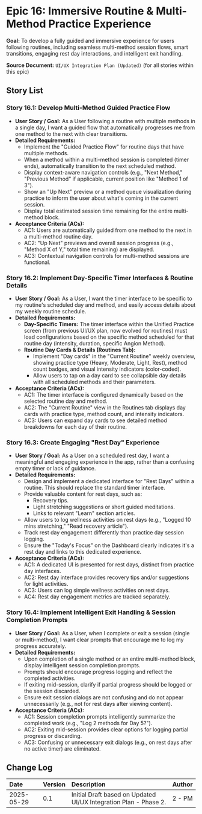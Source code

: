 # Epic 16: Immersive Routine & Multi-Method Practice Experience

**Goal:** To develop a fully guided and immersive experience for users following routines, including seamless multi-method session flows, smart transitions, engaging rest day interactions, and intelligent exit handling.

**Source Document:** `UI/UX Integration Plan (Updated)` (for all stories within this epic)

## Story List

### Story 16.1: Develop Multi-Method Guided Practice Flow
- **User Story / Goal:** As a User following a routine with multiple methods in a single day, I want a guided flow that automatically progresses me from one method to the next with clear transitions.
- **Detailed Requirements:**
  - Implement the "Guided Practice Flow" for routine days that have multiple methods.
  - When a method within a multi-method session is completed (timer ends), automatically transition to the next scheduled method.
  - Display context-aware navigation controls (e.g., "Next Method," "Previous Method" if applicable, current position like "Method 1 of 3").
  - Show an "Up Next" preview or a method queue visualization during practice to inform the user about what's coming in the current session.
  - Display total estimated session time remaining for the entire multi-method block.
- **Acceptance Criteria (ACs):**
  - AC1: Users are automatically guided from one method to the next in a multi-method routine day.
  - AC2: "Up Next" previews and overall session progress (e.g., "Method X of Y," total time remaining) are displayed.
  - AC3: Contextual navigation controls for multi-method sessions are functional.

### Story 16.2: Implement Day-Specific Timer Interfaces & Routine Details
- **User Story / Goal:** As a User, I want the timer interface to be specific to my routine's scheduled day and method, and easily access details about my weekly routine schedule.
- **Detailed Requirements:**
  - **Day-Specific Timers:** The timer interface within the Unified Practice screen (from previous UI/UX plan, now evolved for routines) must load configurations based on the specific method scheduled for that routine day (intensity, duration, specific Angion Method).
  - **Routine Day Cards & Details (Routines Tab):**
    - Implement "Day cards" in the "Current Routine" weekly overview, showing practice type (Heavy, Moderate, Light, Rest), method count badges, and visual intensity indicators (color-coded).
    - Allow users to tap on a day card to see collapsible day details with all scheduled methods and their parameters.
- **Acceptance Criteria (ACs):**
  - AC1: The timer interface is configured dynamically based on the selected routine day and method.
  - AC2: The "Current Routine" view in the Routines tab displays day cards with practice type, method count, and intensity indicators.
  - AC3: Users can expand day cards to see detailed method breakdowns for each day of their routine.

### Story 16.3: Create Engaging "Rest Day" Experience
- **User Story / Goal:** As a User on a scheduled rest day, I want a meaningful and engaging experience in the app, rather than a confusing empty timer or lack of guidance.
- **Detailed Requirements:**
  - Design and implement a dedicated interface for "Rest Days" within a routine. This should replace the standard timer interface.
  - Provide valuable content for rest days, such as:
    - Recovery tips.
    - Light stretching suggestions or short guided meditations.
    - Links to relevant "Learn" section articles.
  - Allow users to log wellness activities on rest days (e.g., "Logged 10 mins stretching," "Read recovery article").
  - Track rest day engagement differently than practice day session logging.
  - Ensure the "Today's Focus" on the Dashboard clearly indicates it's a rest day and links to this dedicated experience.
- **Acceptance Criteria (ACs):**
  - AC1: A dedicated UI is presented for rest days, distinct from practice day interfaces.
  - AC2: Rest day interface provides recovery tips and/or suggestions for light activities.
  - AC3: Users can log simple wellness activities on rest days.
  - AC4: Rest day engagement metrics are tracked separately.

### Story 16.4: Implement Intelligent Exit Handling & Session Completion Prompts
- **User Story / Goal:** As a User, when I complete or exit a session (single or multi-method), I want clear prompts that encourage me to log my progress accurately.
- **Detailed Requirements:**
  - Upon completion of a single method or an entire multi-method block, display intelligent session completion prompts.
  - Prompts should encourage progress logging and reflect the completed activities.
  - If exiting mid-session, clarify if partial progress should be logged or the session discarded.
  - Ensure exit session dialogs are not confusing and do not appear unnecessarily (e.g., not for rest days after viewing content).
- **Acceptance Criteria (ACs):**
  - AC1: Session completion prompts intelligently summarize the completed work (e.g., "Log 2 methods for Day 5?").
  - AC2: Exiting mid-session provides clear options for logging partial progress or discarding.
  - AC3: Confusing or unnecessary exit dialogs (e.g., on rest days after no active timer) are eliminated.

## Change Log

| Date       | Version | Description                                                          | Author   |
| :--------- | :------ | :------------------------------------------------------------------- | :------- |
| 2025-05-29 | 0.1     | Initial Draft based on Updated UI/UX Integration Plan - Phase 2.     | 2 - PM   |